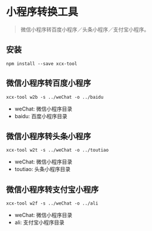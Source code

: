 # 小程序转换工具

>   微信小程序转百度小程序／头条小程序／支付宝小程序。

## 安装
```
npm install --save xcx-tool
```
## 微信小程序转百度小程序
   ```
   xcx-tool w2b -s ../weChat -o ../baidu
   ```
* weChat: 微信小程序目录
* baidu: 百度小程序目录
   
## 微信小程序转头条小程序
  ```
  xcx-tool w2t -s ../weChat -o ../toutiao
  ```
* weChat: 微信小程序目录
* toutiao: 头条小程序目录   
   
## 微信小程序转支付宝小程序
   ```
   xcx-tool w2f -s ../weChat -o ../ali
   ```
* weChat: 微信小程序目录
* ali: 支付宝小程序目录  